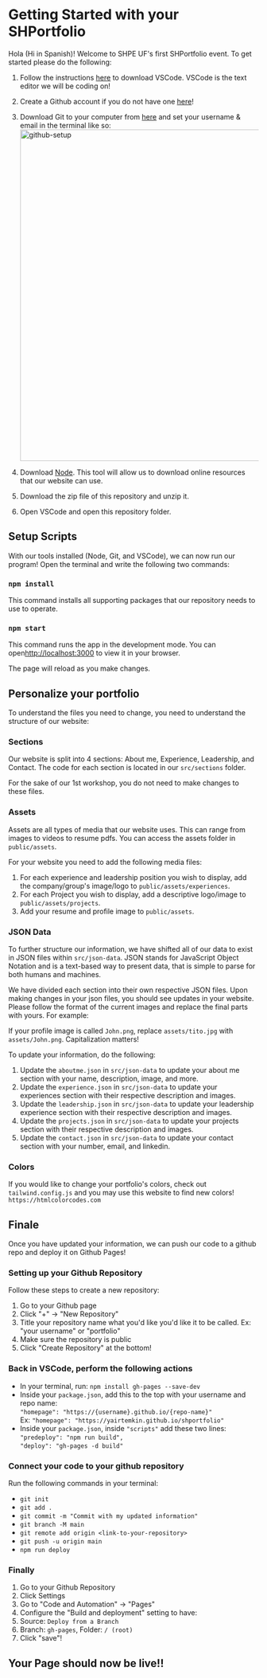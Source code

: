 # Getting Started with your SHPortfolio

Hola (Hi in Spanish)! Welcome to SHPE UF's first SHPortfolio event. To get started please do the following:

1. Follow the instructions [here](https://code.visualstudio.com/download) to download VSCode. VSCode is the text editor we will be coding on!
2. Create a Github account if you do not have one [here](https://github.com/join)!
3. Download Git to your computer from [here](https://docs.github.com/en/get-started/quickstart/set-up-git#setting-up-git) and set your username & email in the terminal like so:
   <img width="666" alt="github-setup" src="https://github.com/lucastemb/SHPortfolio/assets/72417965/d5bc9c23-0f54-488d-8d55-609c618c8652">

4. Download [Node](https://nodejs.org/en/download). This tool will allow us to download online resources that our website can use.
5. Download the zip file of this repository and unzip it.
6. Open VSCode and open this repository folder.

## Setup Scripts

With our tools installed (Node, Git, and VSCode), we can now run our program! Open the terminal and write the following two commands:

### `npm install`

This command installs all supporting packages that our repository needs to use to operate.

### `npm start`

This command runs the app in the development mode. You can open[http://localhost:3000](http://localhost:3000) to view it in your browser.

The page will reload as you make changes.

## Personalize your portfolio

To understand the files you need to change, you need to understand the structure of our website:

### Sections

Our website is split into 4 sections: About me, Experience, Leadership, and Contact.
The code for each section is located in our `src/sections` folder.

For the sake of our 1st workshop, you do not need to make changes to these files.

### Assets

Assets are all types of media that our website uses. This can range from images to videos to resume pdfs.
You can access the assets folder in `public/assets`.

For your website you need to add the following media files:

1. For each experience and leadership position you wish to display, add the company/group's image/logo to `public/assets/experiences`.
2. For each Project you wish to display, add a descriptive logo/image to `public/assets/projects`.
3. Add your resume and profile image to `public/assets`.

### JSON Data

To further structure our information, we have shifted all of our data to exist in JSON files within `src/json-data`.
JSON stands for JavaScript Object Notation and is a text-based way to present data, that is simple to parse for both humans and machines.

We have divided each section into their own respective JSON files. Upon making changes in your json files, you should see updates in your website. Please follow the format of the current images and replace the final parts with yours. For example:

If your profile image is called `John.png`, replace `assets/tito.jpg` with `assets/John.png`. Capitalization matters!

To update your information, do the following:

1. Update the `aboutme.json` in `src/json-data` to update your about me section with your name, description, image, and more.
2. Update the `experience.json` in `src/json-data` to update your experiences section with their respective description and images.
3. Update the `leadership.json` in `src/json-data` to update your leadership experience section with their respective description and images.
4. Update the `projects.json` in `src/json-data` to update your projects section with their respective description and images.
5. Update the `contact.json` in `src/json-data` to update your contact section with your number, email, and linkedin.

### Colors

If you would like to change your portfolio's colors, check out `tailwind.config.js` and you may use this website to find new colors! `https://htmlcolorcodes.com`

## Finale

Once you have updated your information, we can push our code to a github repo and deploy it on Github Pages!

### Setting up your Github Repository

Follow these steps to create a new repository:

1. Go to your Github page
2. Click "+" -> "New Repository"
3. Title your repository name what you'd like you'd like it to be called. Ex: "your username" or "portfolio"
4. Make sure the repository is public
5. Click "Create Repository" at the bottom!

### Back in VSCode, perform the following actions

- In your terminal, run: `npm install gh-pages --save-dev`
- Inside your `package.json`, add this to the top with your username and repo name:\
  `"homepage": "https://{username}.github.io/{repo-name}"`\
  Ex: `"homepage": "https://yairtemkin.github.io/shportfolio"`
- Inside your `package.json`, inside `"scripts"` add these two lines:\
  `"predeploy": "npm run build",`\
  `"deploy": "gh-pages -d build"`

### Connect your code to your github repository

Run the following commands in your terminal:

- `git init`
- `git add .`
- `git commit -m "Commit with my updated information"`
- `git branch -M main`
- `git remote add origin <link-to-your-repository>`
- `git push -u origin main`
- `npm run deploy`

### Finally

1. Go to your Github Repository
2. Click Settings
3. Go to "Code and Automation" -> "Pages"
4. Configure the "Build and deployment" setting to have:
5. Source: `Deploy from a Branch`
6. Branch: `gh-pages`, Folder: `/ (root)`
7. Click "save"!

## Your Page should now be live!!

